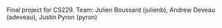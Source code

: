Final project for CS229. Team: Julien Boussard (julienb), Andrew Deveau (adeveau), Justin Pyron (pyron)
